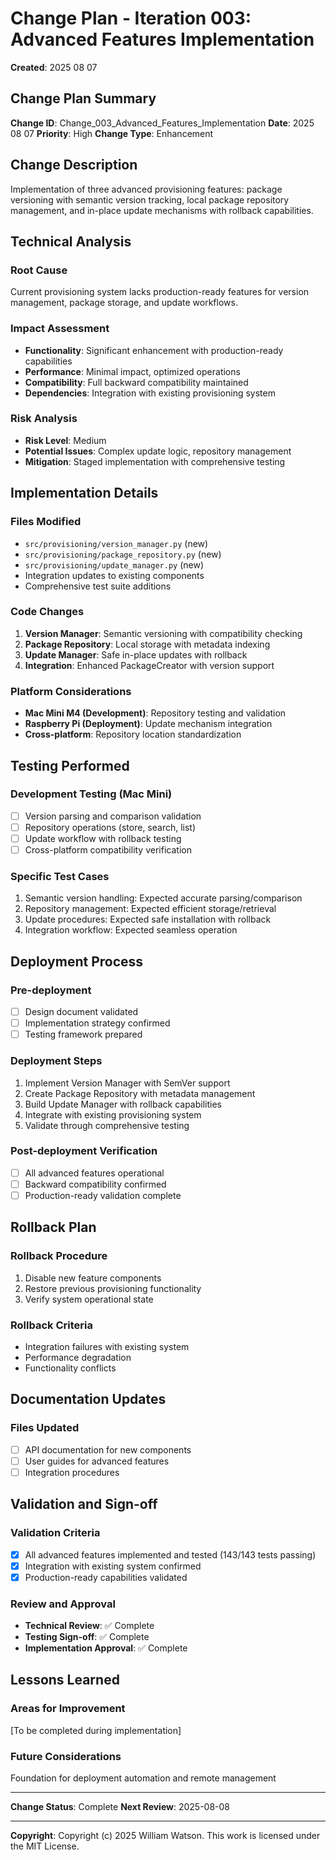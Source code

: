 # Change Plan - Iteration 003: Advanced Features Implementation

**Created**: 2025 08 07

## Change Plan Summary

**Change ID**: Change_003_Advanced_Features_Implementation
**Date**: 2025 08 07
**Priority**: High
**Change Type**: Enhancement

## Change Description

Implementation of three advanced provisioning features: package versioning with semantic version tracking, local package repository management, and in-place update mechanisms with rollback capabilities.

## Technical Analysis

### Root Cause
Current provisioning system lacks production-ready features for version management, package storage, and update workflows.

### Impact Assessment
- **Functionality**: Significant enhancement with production-ready capabilities
- **Performance**: Minimal impact, optimized operations
- **Compatibility**: Full backward compatibility maintained
- **Dependencies**: Integration with existing provisioning system

### Risk Analysis
- **Risk Level**: Medium
- **Potential Issues**: Complex update logic, repository management
- **Mitigation**: Staged implementation with comprehensive testing

## Implementation Details

### Files Modified
- `src/provisioning/version_manager.py` (new)
- `src/provisioning/package_repository.py` (new)
- `src/provisioning/update_manager.py` (new)
- Integration updates to existing components
- Comprehensive test suite additions

### Code Changes
1. **Version Manager**: Semantic versioning with compatibility checking
2. **Package Repository**: Local storage with metadata indexing
3. **Update Manager**: Safe in-place updates with rollback
4. **Integration**: Enhanced PackageCreator with version support

### Platform Considerations
- **Mac Mini M4 (Development)**: Repository testing and validation
- **Raspberry Pi (Deployment)**: Update mechanism integration
- **Cross-platform**: Repository location standardization

## Testing Performed

### Development Testing (Mac Mini)
- [ ] Version parsing and comparison validation
- [ ] Repository operations (store, search, list)
- [ ] Update workflow with rollback testing
- [ ] Cross-platform compatibility verification

### Specific Test Cases
1. Semantic version handling: Expected accurate parsing/comparison
2. Repository management: Expected efficient storage/retrieval
3. Update procedures: Expected safe installation with rollback
4. Integration workflow: Expected seamless operation

## Deployment Process

### Pre-deployment
- [ ] Design document validated
- [ ] Implementation strategy confirmed
- [ ] Testing framework prepared

### Deployment Steps
1. Implement Version Manager with SemVer support
2. Create Package Repository with metadata management
3. Build Update Manager with rollback capabilities
4. Integrate with existing provisioning system
5. Validate through comprehensive testing

### Post-deployment Verification
- [ ] All advanced features operational
- [ ] Backward compatibility confirmed
- [ ] Production-ready validation complete

## Rollback Plan

### Rollback Procedure
1. Disable new feature components
2. Restore previous provisioning functionality
3. Verify system operational state

### Rollback Criteria
- Integration failures with existing system
- Performance degradation
- Functionality conflicts

## Documentation Updates

### Files Updated
- [ ] API documentation for new components
- [ ] User guides for advanced features
- [ ] Integration procedures

## Validation and Sign-off

### Validation Criteria
- [x] All advanced features implemented and tested (143/143 tests passing)
- [x] Integration with existing system confirmed
- [x] Production-ready capabilities validated

### Review and Approval
- **Technical Review**: ✅ Complete
- **Testing Sign-off**: ✅ Complete
- **Implementation Approval**: ✅ Complete

## Lessons Learned

### Areas for Improvement
[To be completed during implementation]

### Future Considerations
Foundation for deployment automation and remote management

---

**Change Status**: Complete
**Next Review**: 2025-08-08

---

**Copyright**: Copyright (c) 2025 William Watson. This work is licensed under the MIT License.
